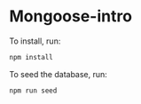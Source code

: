 # Mongoose-intro

To install, run:
```bash
npm install
```

To seed the database, run:
```bash
npm run seed
```